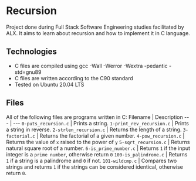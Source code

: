 # Recursion

Project done during Full Stack Software Engineering studies facilitated by ALX.  It aims to learn about recursion and how to implement it in C language.

## Technologies

* C files are compiled using gcc -Wall -Werror -Wextra -pedantic -std=gnu89
* C files are written according to the C90 standard
* Tested on Ubuntu 20.04 LTS

## Files

All of the following files are programs written in C:
Filename | Description
--- | ---
`0-puts_recursion.c` | Prints a string.
`1-print_rev_recursion.c` | Prints a string in reverse.
`2-strlen_recursion.c` | Returns the length of a string.
`3-factorial.c` | Returns the factorial of a given number.
`4-pow_recursion.c` | Returns the value of `x` raised to the power of `y`
`5-sqrt_recursion.c` | Returns natural square root of a number. 
`6-is_prime_number.c` | Returns `1` if the input integer is a `prime number`, otherwise return `0`
`100-is_palindrome.c` | Returns `1` if a string is a palindrome and `0` if not.
`101-wildcmp.c` | Compares two strings and returns `1` if the strings can be considered identical, otherwise return `0`.
